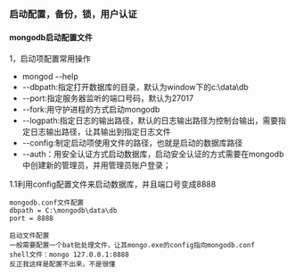 ### 启动配置，备份，锁，用户认证

#### mongodb启动配置文件  
1，启动项配置常用操作  
- mongod --help  
- --dbpath:指定打开数据库的目录，默认为window下的c:\data\db  
- --port:指定服务器监听的端口号码，默认为27017  
- --fork:用守护进程的方式启动mongodb  
- --logpath:指定日志的输出路径，默认的日志输出路径为控制台输出，需要指定日志输出路径，让其输出到指定日志文件  
- --config:制定启动项使用文件的路径，也就是启动的数据库路径  
- --auth：用安全认证方式启动数据库，启动安全认证的方式需要在mongodb中创建新的管理员，并用管理员账户登录；  

1.1利用config配置文件来启动数据库，并且端口号变成8888  
```
mongodb.conf文件配置
dbpath = C:\mongodb\data\db
port = 8888

启动文件配置
一般需要配置一个bat批处理文件，让其mongo.exe的config指向mongodb.conf
shell文件：mongo 127.0.0.1:8888
反正我这样是配置不出来，不是很懂
```


